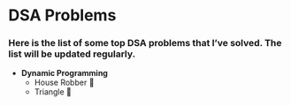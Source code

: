 # DSA Problems

### Here is the list of some top DSA problems that I’ve solved. The list will be updated regularly.

- **Dynamic Programming**
  - House Robber <a href="https://leetcode.com/problems/house-robber/description/" style="text-decoration:none;" target="_blank">🔗</a>
  - Triangle <a href="https://leetcode.com/problems/house-robber/description/](https://leetcode.com/problems/triangle/description/" style="text-decoration:none;" target="_blank">🔗</a>
